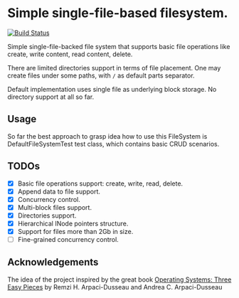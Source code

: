 # Simple single-file-based filesystem.

[![Build Status](https://travis-ci.com/beargummy/simple-file-system.svg?branch=master)](https://travis-ci.com/beargummy/simple-file-system)

Simple single-file-backed file system that supports basic file operations 
like create, write content, read content, delete.

There are limited directories support in terms of file placement. 
One may create files under some paths, with `/` as default parts separator.

Default implementation uses single file as underlying block storage.
No directory support at all so far.

## Usage
So far the best approach to grasp idea how to use this FileSystem is DefaultFileSystemTest test class,
which contains basic CRUD scenarios.

## TODOs
- [x] Basic file operations support: create, write, read, delete.
- [x] Append data to file support.
- [x] Concurrency control.
- [x] Multi-block files support.
- [x] Directories support.
- [x] Hierarchical INode pointers structure.
- [x] Support for files more than 2Gb in size.
- [ ] Fine-grained concurrency control.

## Acknowledgements
The idea of the project inspired by the great book [Operating Systems: Three Easy Pieces](http://pages.cs.wisc.edu/~remzi/OSTEP/) by Remzi H. Arpaci-Dusseau and Andrea C. Arpaci-Dusseau
